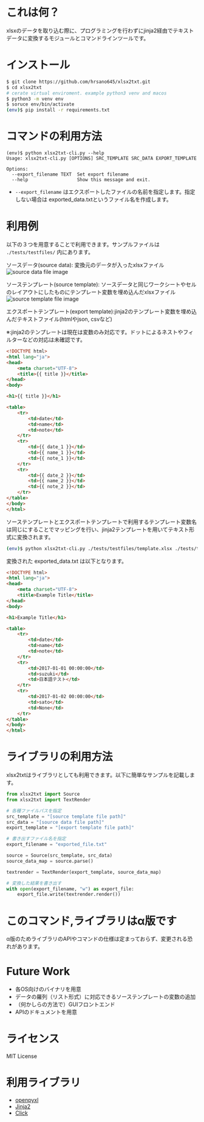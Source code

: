 # これは何？
xlsxのデータを取り込む際に、プログラミングを行わずにjinja2経由でテキストデータに変換するモジュールとコマンドラインツールです。

# インストール

```bash
$ git clone https://github.com/hrsano645/xlsx2txt.git
$ cd xlsx2txt
# cerate virtual enviroment. example python3 venv and macos 
$ python3 -m venv env
$ soruce env/bin/activate 
(env)$ pip install -r requirements.txt
```

# コマンドの利用方法
```
(env)$ python xlsx2txt-cli.py --help
Usage: xlsx2txt-cli.py [OPTIONS] SRC_TEMPLATE SRC_DATA EXPORT_TEMPLATE

Options:
  --export_filename TEXT  Set export filename
  --help                  Show this message and exit.
```

- `--export_filename` はエクスポートしたファイルの名前を指定します。指定しない場合は exported_data.txtというファイル名を作成します。

# 利用例

以下の３つを用意することで利用できます。サンプルファイルは `./tests/testfiles/` 内にあります。

ソースデータ(source data): 変換元のデータが入ったxlsxファイル  
![source data file image](https://github.com/hrsano645/xlsx2txt/blob/master/docs/img/example_data_img.png?raw=true)


ソーステンプレート(source template): ソースデータと同じワークシートやセルのレイアウトにしたものにテンプレート変数を埋め込んだxlsxファイル  
![source template file image](https://github.com/hrsano645/xlsx2txt/blob/master/docs/img/example_template_img.png?raw=true)

エクスポートテンプレート(export template):jinja2のテンプレート変数を埋め込んだテキストファイル(htmlやjson, csvなど)

※:jinja2のテンプレートは現在は変数のみ対応です。ドットによるネストやフィルターなどの対応は未確認です。

```html
<!DOCTYPE html>
<html lang="ja">
<head>
    <meta charset="UTF-8">
    <title>{{ title }}</title>
</head>
<body>

<h1>{{ title }}</h1>

<table>
    <tr>
        <td>date</td>
        <td>name</td>
        <td>note</td>
    </tr>
    <tr>
        <td>{{ date_1 }}</td>
        <td>{{ name_1 }}</td>
        <td>{{ note_1 }}</td>
    </tr>
    <tr>
        <td>{{ date_2 }}</td>
        <td>{{ name_2 }}</td>
        <td>{{ note_2 }}</td>
    </tr>
</table>
</body>
</html>

```

ソーステンプレートとエクスポートテンプレートで利用するテンプレート変数名は同じにすることでマッピングを行い、jinja2テンプレートを用いてテキスト形式に変換されます。

```bash
(env)$ python xlsx2txt-cli.py ./tests/testfiles/template.xlsx ./tests/testfiles/data.xlsx ./tests/testfiles/export_template.html 

```

変換された exported_data.txt は以下となります。

```html
<!DOCTYPE html>
<html lang="ja">
<head>
    <meta charset="UTF-8">
    <title>Example Title</title>
</head>
<body>

<h1>Example Title</h1>

<table>
    <tr>
        <td>date</td>
        <td>name</td>
        <td>note</td>
    </tr>
    <tr>
        <td>2017-01-01 00:00:00</td>
        <td>suzuki</td>
        <td>日本語テスト</td>
    </tr>
    <tr>
        <td>2017-01-02 00:00:00</td>
        <td>sato</td>
        <td>None</td>
    </tr>
</table>
</body>
</html>

```

# ライブラリの利用方法
xlsx2txtはライブラリとしても利用できます。以下に簡単なサンプルを記載します。

```python
from xlsx2txt import Source
from xlsx2txt import TextRender

# 各種ファイルパスを指定
src_template = "[source template file path]"
src_data = "[source data file path]"
export_template = "[export template file path]"

# 書き出すファイル名を指定
export_filename = "exported_file.txt"

source = Source(src_template, src_data)
source_data_map = source.parse()

textrender = TextRender(export_template, source_data_map)

# 変換した結果を書き出す
with open(export_filename, "w") as export_file:
    export_file.write(textrender.render())
```

# このコマンド,ライブラリはα版です
α版のためライブラリのAPIやコマンドの仕様は定まっておらず、変更される恐れがあります。

# Future Work

- 各OS向けのバイナリを用意
- データの羅列（リスト形式）に対応できるソーステンプレートの変数の追加
- （何かしらの方法で）GUIフロントエンド
- APIのドキュメントを用意

# ライセンス
MIT License

# 利用ライブラリ

- [openpyxl](https://openpyxl.readthedocs.io/en/default/)
- [Jinja2](http://jinja.pocoo.org/docs/2.9/)
- [Click](http://click.pocoo.org/5/)


